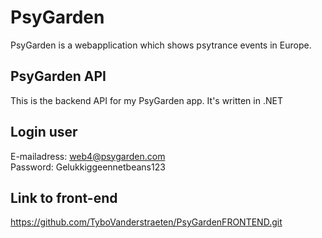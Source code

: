 # PsyGarden 
PsyGarden is a webapplication which shows psytrance events in Europe.

## PsyGarden API
This is the backend API for my PsyGarden app. It's written in .NET

## Login user
E-mailadress: web4@psygarden.com  
Password: Gelukkiggeennetbeans123

## Link to front-end
https://github.com/TyboVanderstraeten/PsyGardenFRONTEND.git
